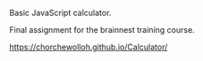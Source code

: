 Basic JavaScript calculator.

Final assignment for the brainnest training course.

https://chorchewolloh.github.io/Calculator/
